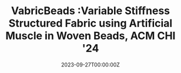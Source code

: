---
title: "VabricBeads :Variable Stiffness Structured Fabric using Artificial Muscle in Woven Beads, ACM CHI '24"

summary: "Woven beads, a structured fabric category, comprises interconnected rows of beads joined by fiber strands. While the stiffness of woven beads can be adjusted by relying on fiber tension during fabrication, the resulting shape and stiffness properties remain fixed. This study explores the potential of tunable shape and stiffness in woven beads, offering adaptability in comfort, functionality, and form factor. By leveraging Pneumatic Artificial Muscles (PAMs), we employ a state-of-the-art technique for dynamically modulating fabric stiffness through mechanical constraints in bead form. This approach enables a modular and scalable fabrication process, fostering programmability in mechanical properties. Our investigation encompasses diverse bead iterations and stitching patterns to broaden their applicability in fabric behavior including degree of freedom, stretchability, permeability, and textures. We evaluate the mechanical properties to differentiate design capabilities, and present techniques for locally adjusting stiffness. We showcase the versatility through applications, including variable stiffness wearables and shape-changing everyday objects."

tags:
  - shape
date: "2023-09-27T00:00:00Z"

#{{< youtube JOhZH17oAjc >}}

# Optional external URL for project (replaces project detail page).
external_link: 'https://youtu.be/JOhZH17oAjc?si=Wk4Wkndz3rN2l-qN'

image:
  caption: Photo by rawpixel on Unsplash
  focal_point: Smart


links:
  - icon: youtube
    icon_pack: fab
    name: link
    url: https://youtu.be/JOhZH17oAjc?si=Wk4Wkndz3rN2l-qN
url_code: ''
url_pdf: ''
url_slides: ''
url_video: 'https://youtu.be/JOhZH17oAjc?si=Wk4Wkndz3rN2l-qN'

# Slides (optional).
#   Associate this project with Markdown slides.
#   Simply enter your slide deck's filename without extension.
#   E.g. `slides = "example-slides"` references `content/slides/example-slides.md`.
#   Otherwise, set `slides = ""`.
#slides: example
---